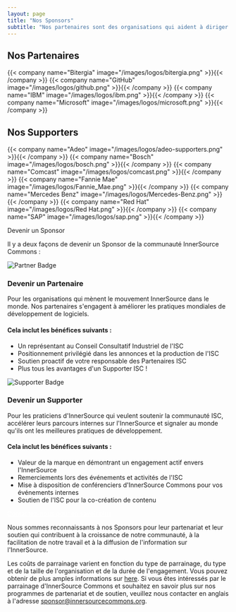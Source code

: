 ```yaml
---
layout: page
title: "Nos Sponsors"
subtitle: "Nos partenaires sont des organisations qui aident à diriger le mouvement InnerSource dans le monde. Nos Supporters n'ont pas seulement adopté l'InnerSource en interne, ils ont à coeur de développer la communauté mondiale des praticiens. Alors que InnerSource Commons n'existerait pas sans les  participants géniaux de notre communauté, nos généreux Sponsors sont les commanditaires qui nous fournissent les moyens d'étendre nos activités et de développer notre impact. Sans leur aide, nous ne serions pas en mesure de faire le travail que nous faisons. </p>Merci !"
---
```



  <div class="container text-center" >
    <h2 class="display-3"> Nos Partenaires </h2>
  </div>

  <div class="container">
    <div class="row justify-content-center">
      {{< company name="Bitergia" image="/images/logos/bitergia.png" >}}{{< /company >}}
      {{< company name="GitHub" image="/images/logos/github.png" >}}{{< /company >}}
      {{< company name="IBM" image="/images/logos/ibm.png" >}}{{< /company >}}
      {{< company name="Microsoft" image="/images/logos/microsoft.png" >}}{{< /company >}}
    </div>
  </div>

  <div class="container text-center" >
    <h2 class="display-3"> Nos Supporters </h2>
  </div>

  <div class="container">
    <div class="row justify-content-center">
      {{< company name="Adeo" image="/images/logos/adeo-supporters.png" >}}{{< /company >}}
      {{< company name="Bosch" image="/images/logos/bosch.png" >}}{{< /company >}}
      {{< company name="Comcast" image="/images/logos/comcast.png" >}}{{< /company >}}
      {{< company name="Fannie Mae" image="/images/logos/Fannie_Mae.png" >}}{{< /company >}}
      {{< company name="Mercedes Benz" image="/images/logos/Mercedes-Benz.png" >}}{{< /company >}}
      {{< company name="Red Hat" image="/images/logos/Red Hat.png" >}}{{< /company >}}
      {{< company name="SAP" image="/images/logos/sap.png" >}}{{< /company >}}
    </div>
  </div>
      
<section class="section bg-light">
  <div class="container">
    <div class="row justify-content-center">
      <div class="col-12 text-center mb-4">
        <p class="mt-3 h1">Devenir un Sponsor</p>
        <p>Il y a deux façons de devenir un Sponsor de la communauté InnerSource Commons :</p>
      </div>
      <div class="col-md-6 col-sm-6 mb-4">
        <div class="feature-card text-left">
          <img src="/images/ISC_Partner_Logo_Wide.png" alt="Partner Badge">
          <h3 class="mb-2">Devenir un Partenaire</h3>
          <p>Pour les organisations qui mènent le mouvement InnerSource dans le monde. Nos partenaires s'engagent à améliorer les pratiques mondiales de développement de logiciels.</p>
          <h4>Cela inclut les bénéfices suivants :</h4>
          <ul>
              <li>Un représentant au Conseil Consultatif Industriel de l'ISC </li>
              <li>Positionnement privilégié dans les annonces et la production de l'ISC</li>
              <li>Soutien proactif de votre responsable des Partenaires ISC </li>
              <li>Plus tous les avantages d'un Supporter ISC !</li>
          </ul>
        </div>
      </div>
      <div class="col-md-6 col-sm-6 mb-4">
        <div class="feature-card text-left">
          <img src="/images/ISC_Supporter_Logo_Wide.png" alt="Supporter Badge">
          <h3 class="mb-2">Devenir un Supporter</h3>
          <p>Pour les praticiens d'InnerSource qui veulent soutenir la communauté ISC, accélérer leurs parcours internes sur l'InnerSource et signaler au monde qu'ils ont les meilleures pratiques de développement.</p>
          <h4>Cela inclut les bénéfices suivants :</h4>
          <ul>
              <li>Valeur de la marque en démontrant un engagement actif envers l'InnerSource</li>
              <li>Remerciements lors des événements et activités de l'ISC</li>
              <li>Mise à disposition de conférenciers d'InnerSource Commons pour vos événements internes </li>
              <li>Soutien de l'ISC pour la co-création de contenu</li>
          </ul>
        </div>
      </div>
    </div>
    <div class="row d-flex justify-content-center">
        <a href="mailto:sponsor@innersourcecommons.org" class="btn btn-primary btn-sm" style="color: white;">Contactez-nous pour en savoir plus</a>
    </div>
  </div>
</section>
      
Nous sommes reconnaissants à nos Sponsors pour leur partenariat et leur soutien qui contribuent à la croissance de notre communauté, à la facilitation de notre travail et à la diffusion de l'information sur l'InnerSource.

Les coûts de parrainage varient en fonction du type de parrainage, du type et de la taille de l'organisation et de la durée de l'engagement. Vous pouvez obtenir de plus amples informations sur [here](https://drive.google.com/file/d/1kPP44d9NQEUqY65kjt61bSMfP1BvxHD6/view?usp=sharing). Si vous êtes intéressés par le parrainage d'InnerSource Commons et souhaitez en savoir plus sur nos programmes de partenariat et de soutien, veuillez nous contacter en anglais à l'adresse  sponsor@innersourcecommons.org. 

